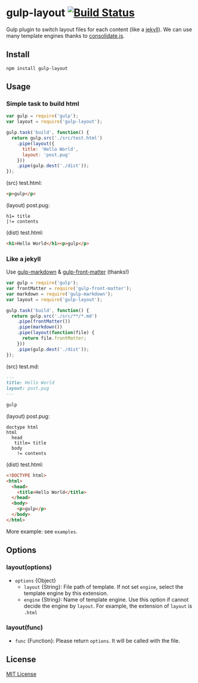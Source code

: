 # gulp-layout [![Build Status](https://travis-ci.org/macoshita/gulp-layout.svg?branch=master)](https://travis-ci.org/macoshita/gulp-layout)

Gulp plugin to switch layout files for each content (like a [jekyll](http://jekyllrb.com/)). We can use many template engines thanks to [consolidate.js](https://github.com/tj/consolidate.js).

## Install

```
npm install gulp-layout
```

## Usage

### Simple task to build html

```javascript
var gulp = require('gulp');
var layout = require('gulp-layout');

gulp.task('build', function() {
  return gulp.src('./src/test.html')
    .pipe(layout({
      title: 'Hello World',
      layout: 'post.pug'
    }))
    .pipe(gulp.dest('./dist'));
});
```

(src) test.html:

```html
<p>gulp</p>
```

(layout) post.pug:

```pug
h1= title
|!= contents
```

(dist) test.html:

```html
<h1>Hello World</h1><p>gulp</p>
```

### Like a jekyll

Use [gulp-markdown](https://github.com/sindresorhus/gulp-markdown) & [gulp-front-matter](https://github.com/lmtm/gulp-front-matter) (thanks!)

```javascript
var gulp = require('gulp');
var frontMatter = require('gulp-front-matter');
var markdown = require('gulp-markdown');
var layout = require('gulp-layout');

gulp.task('build', function() {
  return gulp.src('./src/**/*.md')
    .pipe(frontMatter())
    .pipe(markdown())
    .pipe(layout(function(file) {
      return file.frontMatter;
    }))
    .pipe(gulp.dest('./dist'));
});
```

(src) test.md:

```md
---
title: Hello World
layout: post.pug
---

gulp
```

(layout) post.pug:

```pug
doctype html
html
  head
   title= title
  body
    != contents
```

(dist) test.html:

```html
<!DOCTYPE html>
<html>
  <head>
    <title>Hello World</title>
  </head>
  <body>
    <p>gulp</p>
  </body>
</html>
```

More example: see `examples`.

## Options

### layout(options)

- `options` {Object}
  - `layout` {String}: File path of template. If not set `engine`, select the template engine by this extension.
  - `engine` {String}: Name of template engine. Use this option if cannot decide the engine by `layout`. For example, the extension of `layout` is `.html`

### layout(func)

- `func` {Function}: Please return `options`. It will be called with the file.

## License

[MIT License](http://en.wikipedia.org/wiki/MIT_License)
